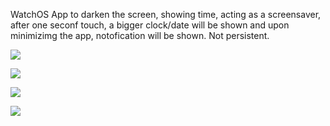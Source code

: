 WatchOS App to darken the screen, showing time, acting as a screensaver, after one seconf touch, a bigger clock/date will be shown and upon minimizimg the app, notofication will be shown. Not persistent.


![](https://i.postimg.cc/QVZrcPwt/4-F44-A540-6-E1-E-462-E-AB93-C2-FD5059-F33-D-4-5005-c.jpg)

![](https://i.postimg.cc/wxmMsds9/66001270-C00-C-4473-A503-9-AACFA7-C5960-4-5005-c.jpg)

![](https://i.postimg.cc/FsXRynj3/60-C6582-F-0-F2-E-4636-8-E62-354-ADE263-A18-4-5005-c.jpg)

![](https://i.postimg.cc/nh0htFNG/BB3-A980-B-8397-41-F2-8-A1-D-8512-CA741-EDA-4-5005-c.jpg)
